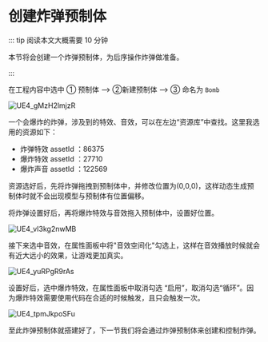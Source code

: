 # 创建炸弹预制体

::: tip 阅读本文大概需要 10 分钟

本节将会创建一个炸弹预制体，为后序操作炸弹做准备。

:::

在工程内容中选中 ① 预制体 --> ②新建预制体 --> ③ 命名为 `Bomb`

![UE4_gMzH2lmjzR](https://arkimg.ark.online/UE4_gMzH2lmjzR.webp)

一个会爆炸的炸弹，涉及到的特效、音效，可以在左边“资源库”中查找。这里我选用的资源如下：

- 炸弹特效  assetId ：86375
- 爆炸特效  assetId ：27710
- 爆炸声音  assetId ：122569

资源选好后，先将炸弹拖拽到预制体中，并修改位置为(0,0,0)，这样动态生成预制体时就不会出现模型与预制体有位置偏移。

将炸弹设置好后，再将爆炸特效与音效拖入预制体中，设置好位置。

![UE4_vI3kg2nwMB](https://arkimg.ark.online/UE4_vI3kg2nwMB.webp)

接下来选中音效，在属性面板中将"音效空间化"勾选上，这样在音效播放时候就会有近大远小的效果，让游戏更加真实。

![UE4_yuRPgR9rAs](https://arkimg.ark.online/UE4_yuRPgR9rAs.webp)

设置好后，选中爆炸特效，在属性面板中取消勾选 “启用”，取消勾选“循环”。因为爆炸特效需要使用代码在合适的时候触发，且只会触发一次。

![UE4_tpmJkpoSFu](https://arkimg.ark.online/UE4_tpmJkpoSFu.webp)

至此炸弹预制体就搭建好了，下一节我们将会通过炸弹预制体来创建和控制炸弹。
